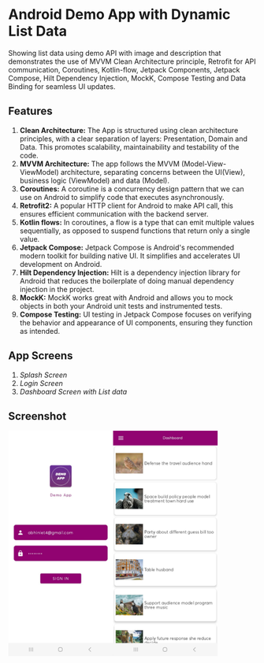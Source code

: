 
# Android Demo App with Dynamic List Data

Showing list data using demo API with image and description that demonstrates the use of MVVM Clean Architecture principle, Retrofit for API communication, Coroutines, Kotlin-flow, Jetpack Components, Jetpack Compose, Hilt Dependency Injection, MockK, Compose Testing and Data Binding for seamless UI updates.

## Features

1. **Clean Architecture:** The App is structured using clean architecture principles, with a clear separation of layers: Presentation, Domain and Data. This promotes scalability, maintainability and testability of the code.
2. **MVVM Architecture:** The app follows the MVVM (Model-View-ViewModel) architecture, separating concerns between the UI(View), business logic (ViewModel) and data (Model).
3. **Coroutines:** A coroutine is a concurrency design pattern that we can use on Android to simplify code that executes asynchronously.
4. **Retrofit2:** A popular HTTP client for Android to make API call, this ensures efficient communication with the backend server.
5. **Kotlin flows:** In coroutines, a flow is a type that can emit multiple values sequentially, as opposed to suspend functions that return only a single value.
6. **Jetpack Compose:** Jetpack Compose is Android's recommended modern toolkit for building native UI. It simplifies and accelerates UI development on Android.
7. **Hilt Dependency Injection:** Hilt is a dependency injection library for Android that reduces the boilerplate of doing manual dependency injection in the project.
8. **MockK:** MockK works great with Android and allows you to mock objects in both your Android unit tests and instrumented tests.
9. **Compose Testing:** UI testing in Jetpack Compose focuses on verifying the behavior and appearance of UI components, ensuring they function as intended.

## App Screens

1. *Splash Screen*
2. *Login Screen*
3. *Dashboard Screen with List data*

## Screenshot

<img width="425" alt="mobileScreenShot" src="https://github.com/AbhishekPathak195/LlyodDemoProject/blob/master/screenshot/demo_app_screens.jpg">




